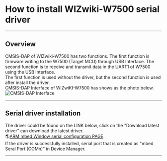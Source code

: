 # How to install WIZwiki-W7500 serial driver

-----


## Overview

CMSIS-DAP of WIZwiki-W7500 has two functions. The first function is
firmware writing to the W7500 (Target MCU) through USB Interface. The
second function is to receive and transmit data in the UART1 of W7500
using the USB Interface.  
The first function is used without the driver, but the second function
is used after install the driver.  
CMSIS-DAP Interface of WIZwiKI-W7500 has shows as the photo below.  
![CMSIS-DAP Interface](/document_framework/img/products/w7500/overview/cmsis-dap_block.png)

-----


## Serial driver installation

The driver could be found on the LINK below, click on the "Download
latest driver" can download the latest driver.  
🌎[ARM mbed Window serial configuration PAGE](http://developer.mbed.org/handbook/Windows-serial-configuration)  
If the driver is successfully installed, serial port that is created as
"mbed Seral Port (COMn)" in Device Manager.

-----
